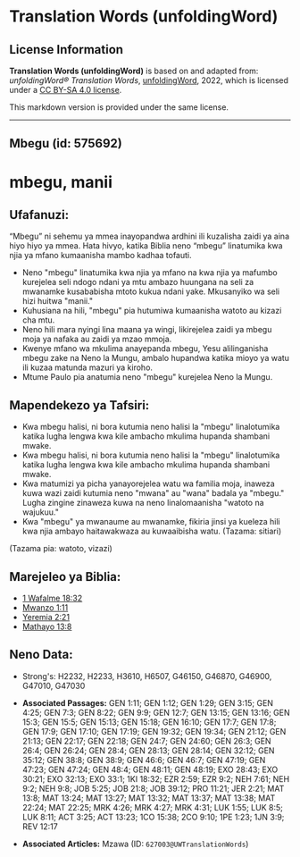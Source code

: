 # Translation Words (unfoldingWord)

## License Information

**Translation Words (unfoldingWord)** is based on and adapted from: _unfoldingWord® Translation Words_, [unfoldingWord](https://unfoldingword.org/utw), 2022, which is licensed under a [CC BY-SA 4.0 license](https://creativecommons.org/licenses/by-sa/4.0/legalcode.en).

This markdown version is provided under the same license.



--------------------------------

## Mbegu (id: 575692)

mbegu, manii
============

**Ufafanuzi**:
--------------

“Mbegu” ni sehemu ya mmea inayopandwa ardhini ili kuzalisha zaidi ya aina hiyo hiyo ya mmea. Hata hivyo, katika Biblia neno “mbegu” linatumika kwa njia ya mfano kumaanisha mambo kadhaa tofauti.

* Neno "mbegu" linatumika kwa njia ya mfano na kwa njia ya mafumbo kurejelea seli ndogo ndani ya mtu ambazo huungana na seli za mwanamke kusababisha mtoto kukua ndani yake. Mkusanyiko wa seli hizi huitwa "manii."
* Kuhusiana na hili, "mbegu" pia hutumiwa kumaanisha watoto au kizazi cha mtu.
* Neno hili mara nyingi lina maana ya wingi, likirejelea zaidi ya mbegu moja ya nafaka au zaidi ya mzao mmoja.
* Kwenye mfano wa mkulima anayepanda mbegu, Yesu alilinganisha mbegu zake na Neno la Mungu, ambalo hupandwa katika mioyo ya watu ili kuzaa matunda mazuri ya kiroho.
* Mtume Paulo pia anatumia neno "mbegu" kurejelea Neno la Mungu.

Mapendekezo ya Tafsiri:
-----------------------

* Kwa mbegu halisi, ni bora kutumia neno halisi la "mbegu" linalotumika katika lugha lengwa kwa kile ambacho mkulima hupanda shambani mwake.
* Kwa mbegu halisi, ni bora kutumia neno halisi la "mbegu" linalotumika katika lugha lengwa kwa kile ambacho mkulima hupanda shambani mwake.
* Kwa matumizi ya picha yanayorejelea watu wa familia moja, inaweza kuwa wazi zaidi kutumia neno "mwana" au "wana" badala ya "mbegu." Lugha zingine zinaweza kuwa na neno linalomaanisha "watoto na wajukuu."
* Kwa "mbegu" ya mwanaume au mwanamke, fikiria jinsi ya kueleza hili kwa njia ambayo haitawakwaza au kuwaaibisha watu. (Tazama: sitiari)

(Tazama pia: watoto, vizazi)

Marejeleo ya Biblia:
--------------------

* [1 Wafalme 18:32](https://ref.ly/1Kgs18:32)
* [Mwanzo 1:11](https://ref.ly/Gen1:11)
* [Yeremia 2:21](https://ref.ly/Jer2:21)
* [Mathayo 13:8](https://ref.ly/Matt13:8)

Neno Data:
----------

* Strong's: H2232, H2233, H3610, H6507, G46150, G46870, G46900, G47010, G47030

* **Associated Passages:** GEN 1:11; GEN 1:12; GEN 1:29; GEN 3:15; GEN 4:25; GEN 7:3; GEN 8:22; GEN 9:9; GEN 12:7; GEN 13:15; GEN 13:16; GEN 15:3; GEN 15:5; GEN 15:13; GEN 15:18; GEN 16:10; GEN 17:7; GEN 17:8; GEN 17:9; GEN 17:10; GEN 17:19; GEN 19:32; GEN 19:34; GEN 21:12; GEN 21:13; GEN 22:17; GEN 22:18; GEN 24:7; GEN 24:60; GEN 26:3; GEN 26:4; GEN 26:24; GEN 28:4; GEN 28:13; GEN 28:14; GEN 32:12; GEN 35:12; GEN 38:8; GEN 38:9; GEN 46:6; GEN 46:7; GEN 47:19; GEN 47:23; GEN 47:24; GEN 48:4; GEN 48:11; GEN 48:19; EXO 28:43; EXO 30:21; EXO 32:13; EXO 33:1; 1KI 18:32; EZR 2:59; EZR 9:2; NEH 7:61; NEH 9:2; NEH 9:8; JOB 5:25; JOB 21:8; JOB 39:12; PRO 11:21; JER 2:21; MAT 13:8; MAT 13:24; MAT 13:27; MAT 13:32; MAT 13:37; MAT 13:38; MAT 22:24; MAT 22:25; MRK 4:26; MRK 4:27; MRK 4:31; LUK 1:55; LUK 8:5; LUK 8:11; ACT 3:25; ACT 13:23; 1CO 15:38; 2CO 9:10; 1PE 1:23; 1JN 3:9; REV 12:17
* **Associated Articles:** Mzawa (ID: `627003@UWTranslationWords`)

